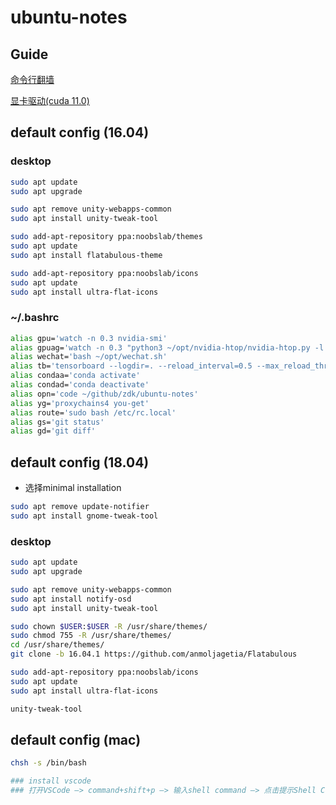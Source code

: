 # ubuntu-notes

## Guide

[命令行翻墙](./config.md#proxychains-ng-proxychains4) <br>

[显卡驱动(cuda 11.0)](./graphics.md#cuda-toolkit-110-download) <br>




## default config (16.04)

### desktop
```bash
sudo apt update
sudo apt upgrade

sudo apt remove unity-webapps-common
sudo apt install unity-tweak-tool

sudo add-apt-repository ppa:noobslab/themes
sudo apt update
sudo apt install flatabulous-theme

sudo add-apt-repository ppa:noobslab/icons
sudo apt update
sudo apt install ultra-flat-icons
```

### ~/.bashrc
```bash
alias gpu='watch -n 0.3 nvidia-smi'
alias gpuag='watch -n 0.3 "python3 ~/opt/nvidia-htop/nvidia-htop.py -l 100"'
alias wechat='bash ~/opt/wechat.sh'
alias tb='tensorboard --logdir=. --reload_interval=0.5 --max_reload_threads=8'
alias condaa='conda activate'
alias condad='conda deactivate'
alias opn='code ~/github/zdk/ubuntu-notes'
alias yg='proxychains4 you-get'
alias route='sudo bash /etc/rc.local'
alias gs='git status'
alias gd='git diff'
```


## default config (18.04)

- 选择minimal installation

```bash
sudo apt remove update-notifier
sudo apt install gnome-tweak-tool
```


### desktop
```bash
sudo apt update
sudo apt upgrade

sudo apt remove unity-webapps-common
sudo apt install notify-osd
sudo apt install unity-tweak-tool

sudo chown $USER:$USER -R /usr/share/themes/
sudo chmod 755 -R /usr/share/themes/
cd /usr/share/themes/
git clone -b 16.04.1 https://github.com/anmoljagetia/Flatabulous

sudo add-apt-repository ppa:noobslab/icons
sudo apt update
sudo apt install ultra-flat-icons

unity-tweak-tool
```


## default config (mac)

```bash
chsh -s /bin/bash
```

```bash
### install vscode
### 打开VSCode –> command+shift+p –> 输入shell command –> 点击提示Shell Command: Install ‘code’ command in PATH运行
```
